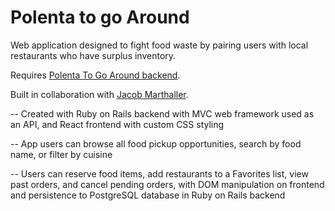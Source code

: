 
# Polenta to go Around

Web application designed to fight food waste by pairing users with local restaurants who have surplus inventory.

Requires [Polenta To Go Around backend](https://github.com/svthiery/food-waste-app-backend).

Built in collaboration with [Jacob Marthaller](https://github.com/jmarthaller).

-- Created with Ruby on Rails backend with MVC web framework used as an API, and React frontend with custom CSS styling

-- App users can browse all food pickup opportunities, search by food name, or filter by cuisine

-- Users can reserve food items, add restaurants to a Favorites list, view past orders, and cancel pending orders, with DOM manipulation on frontend and persistence to PostgreSQL database in Ruby on Rails backend
